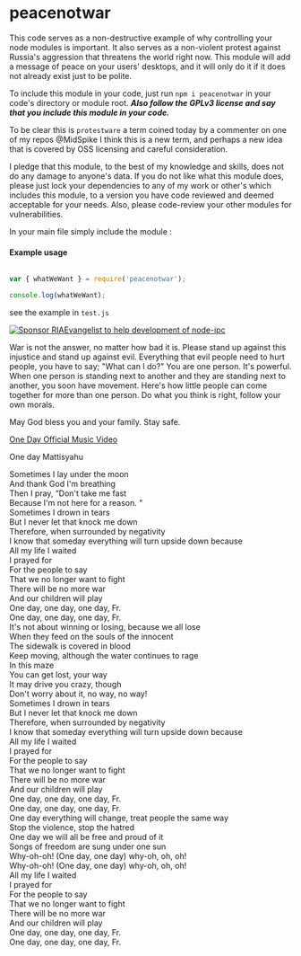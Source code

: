 # peacenotwar

This code serves as a non-destructive example of why controlling your node modules is important. It also serves as a non-violent protest against Russia's aggression that threatens the world right now. This module will add a message of peace on your users' desktops, and it will only do it if it does not already exist just to be polite.

To include this module in your code, just run `npm i peacenotwar` in your code's directory or module root. ***Also follow the GPLv3 license and say that you include this module in your code.***

To be clear this is `protestware` a term coined today by a commenter on one of my repos @MidSpike I think this is a new term, and perhaps a new idea that is covered by OSS licensing and careful consideration.

I pledge that this module, to the best of my knowledge and skills, does not do any damage to anyone's data. If you do not like what this module does, please just lock your dependencies to any of my work or other's which includes this module, to a version you have code reviewed and deemed acceptable for your needs. Also, please code-review your other modules for vulnerabilities.

In your main file simply include the module :


#### Example usage

```js

var { whatWeWant } = require('peacenotwar');

console.log(whatWeWant);

```

see the example in `test.js`


[![Sponsor RIAEvangelist to help development of node-ipc](https://img.shields.io/static/v1?label=Sponsor%20Me%20On%20Github&message=%E2%9D%A4&logo=GitHub&link=https://github.com/sponsors/RIAEvangelist)](https://github.com/sponsors/RIAEvangelist)


War is not the answer, no matter how bad it is. Please stand up against this injustice and stand up against evil. Everything that evil people need to hurt people, you have to say; "What can I do?" You are one person. It's powerful. When one person is standing next to another and they are standing next to another, you soon have movement. Here's how little people can come together for more than one person. Do what you think is right, follow your own morals.

May God bless you and your family. Stay safe.

[One Day Official Music Video](https://www.youtube.com/watch?v=WRmBChQjZPs)

One day
Mattisyahu

Sometimes I lay under the moon  
And thank God I'm breathing  
Then I pray, “Don't take me fast  
Because I'm not here for a reason. "  
Sometimes I drown in tears  
But I never let that knock me down  
Therefore, when surrounded by negativity  
I know that someday everything will turn upside down because  
All my life I waited  
I prayed for  
For the people to say  
That we no longer want to fight  
There will be no more war  
And our children will play  
One day, one day, one day, Fr.  
One day, one day, one day, Fr.  
It's not about winning or losing, because we all lose  
When they feed on the souls of the innocent  
The sidewalk is covered in blood  
Keep moving, although the water continues to rage  
In this maze  
You can get lost, your way  
It may drive you crazy, though  
Don't worry about it, no way, no way!  
Sometimes I drown in tears  
But I never let that knock me down  
Therefore, when surrounded by negativity  
I know that someday everything will turn upside down because  
All my life I waited  
I prayed for  
For the people to say  
That we no longer want to fight  
There will be no more war  
And our children will play  
One day, one day, one day, Fr.  
One day, one day, one day, Fr.  
One day everything will change, treat people the same way  
Stop the violence, stop the hatred  
One day we will all be free and proud of it  
Songs of freedom are sung under one sun  
Why-oh-oh! (One day, one day) why-oh, oh, oh!  
Why-oh-oh! (One day, one day) why-oh, oh, oh!  
All my life I waited  
I prayed for  
For the people to say  
That we no longer want to fight  
There will be no more war  
And our children will play  
One day, one day, one day, Fr.  
One day, one day, one day, Fr.  
